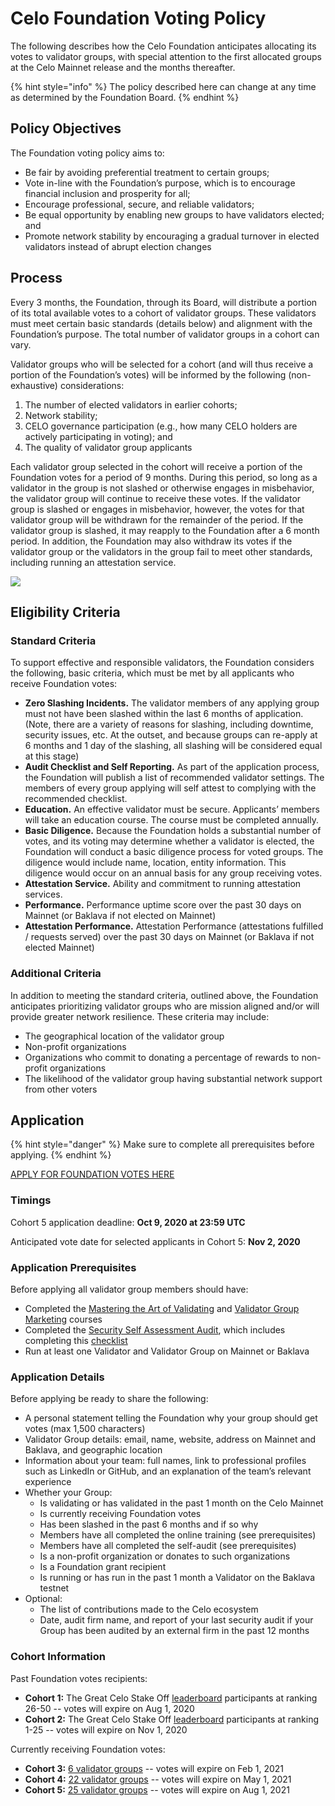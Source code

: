 # Celo Foundation Voting Policy

The following describes how the Celo Foundation anticipates allocating its votes to validator groups, with special attention to the first allocated groups at the Celo Mainnet release and the months thereafter.

{% hint style="info" %}
The policy described here can change at any time as determined by the Foundation Board.
{% endhint %}

## Policy Objectives

The Foundation voting policy aims to:

* Be fair by avoiding preferential treatment to certain groups;
* Vote in-line with the Foundation’s purpose, which is to encourage financial inclusion and prosperity for all;
* Encourage professional, secure, and reliable validators;
* Be equal opportunity by enabling new groups to have validators elected; and
* Promote network stability by encouraging a gradual turnover in elected validators instead of abrupt election changes

## Process

Every 3 months, the Foundation, through its Board, will distribute a portion of its total available votes to a cohort of validator groups. These validators must meet certain basic standards \(details below\) and alignment with the Foundation’s purpose. The total number of validator groups in a cohort can vary.

Validator groups who will be selected for a cohort \(and will thus receive a portion of the Foundation’s votes\) will be informed by the following \(non-exhaustive\) considerations:

1. The number of elected validators in earlier cohorts;
2. Network stability;
3. CELO governance participation \(e.g., how many CELO holders are actively participating in voting\); and
4. The quality of validator group applicants

Each validator group selected in the cohort will receive a portion of the Foundation votes for a period of 9 months. During this period, so long as a validator in the group is not slashed or otherwise engages in misbehavior, the validator group will continue to receive these votes. If the validator group is slashed or engages in misbehavior, however, the votes for that validator group will be withdrawn for the remainder of the period. If the validator group is slashed, it may reapply to the Foundation after a 6 month period. In addition, the Foundation may also withdraw its votes if the validator group or the validators in the group fail to meet other standards, including running an attestation service.

![](https://storage.googleapis.com/celo-website/docs/celo-foundation-cohorts.jpg)

## Eligibility Criteria

### Standard Criteria

To support effective and responsible validators, the Foundation considers the following, basic criteria, which must be met by all applicants who receive Foundation votes:

* **Zero Slashing Incidents.** The validator members of any applying group must not have been slashed within the last 6 months of application. \(Note, there are a variety of reasons for slashing, including downtime, security issues, etc. At the outset, and because groups can re-apply at 6 months and 1 day of the slashing, all slashing will be considered equal at this stage\)
* **Audit Checklist and Self Reporting.** As part of the application process, the Foundation will publish a list of recommended validator settings. The members of every group applying will self attest to complying with the recommended checklist.
* **Education.** An effective validator must be secure. Applicants’ members will take an education course. The course must be completed annually.
* **Basic Diligence.** Because the Foundation holds a substantial number of votes, and its voting may determine whether a validator is elected, the Foundation will conduct a basic diligence process for voted groups. The diligence would include name, location, entity information. This diligence would occur on an annual basis for any group receiving votes.
* **Attestation Service.** Ability and commitment to running attestation services.
* **Performance.** Performance uptime score over the past 30 days on Mainnet \(or Baklava if not elected on Mainnet\)
* **Attestation Performance.** Attestation Performance \(attestations fulfilled / requests served\) over the past 30 days on Mainnet \(or Baklava if not elected Mainnet\)

### Additional Criteria

In addition to meeting the standard criteria, outlined above, the Foundation anticipates prioritizing validator groups who are mission aligned and/or will provide greater network resilience. These criteria may include:

* The geographical location of the validator group
* Non-profit organizations
* Organizations who commit to donating a percentage of rewards to non-profit organizations
* The likelihood of the validator group having substantial network support from other voters

## Application

{% hint style="danger" %}
Make sure to complete all prerequisites before applying.
{% endhint %}

[APPLY FOR FOUNDATION VOTES HERE](https://c-labs.typeform.com/to/xcPM1pF9)

### Timings

Cohort 5 application deadline: **Oct 9, 2020 at 23:59 UTC**

Anticipated vote date for selected applicants in Cohort 5: **Nov 2, 2020**

### Application Prerequisites

Before applying all validator group members should have:

* Completed the [Mastering the Art of Validating](https://youtu.be/3UIudzzCb8o) and [Validator Group Marketing](https://www.youtube.com/watch?v=0_veGIugCGQ) courses
* Completed the [Security Self Assessment Audit](https://docs.google.com/presentation/d/e/2PACX-1vRdKNpXI2mvqwQF6L5LRrxPW2qRK-5MDce5EhqXqLC1MSYmupZMFnhp6YEP0gLYuRKW-FF0fcAqhEAp/pub?start=true&loop=false&delayms=10000&slide=id.g76d52a0216_0_333), which includes completing this [checklist](https://docs.google.com/spreadsheets/d/1FqmUfleCoyNIUep7PoVu3ujHd-OkHZJ8o6p7Affr93w/edit?usp=sharing)
* Run at least one Validator and Validator Group on Mainnet or Baklava

### Application Details

Before applying be ready to share the following:

* A personal statement telling the Foundation why your group should get votes \(max 1,500 characters\)
* Validator Group details: email, name, website, address on Mainnet and Baklava, and geographic location
* Information about your team: full names, link to professional profiles such as LinkedIn or GitHub, and an explanation of the team’s relevant experience
* Whether your Group: 
  * Is validating or has validated in the past 1 month on the Celo Mainnet
  * Is currently receiving Foundation votes
  * Has been slashed in the past 6 months and if so why
  * Members have all completed the online training \(see prerequisites\)
  * Members have all completed the self-audit \(see prerequisites\)
  * Is a non-profit organization or donates to such organizations
  * Is a Foundation grant recipient
  * Is running or has run in the past 1 month a Validator on the Baklava testnet
* Optional: 
  * The list of contributions made to the Celo ecosystem
  * Date, audit firm name, and report of your last security audit if your Group has been audited by an external firm in the past 12 months

### Cohort Information

Past Foundation votes recipients:

* **Cohort 1:** The Great Celo Stake Off [leaderboard](https://docs.google.com/spreadsheets/d/1Me56YkCHYmsN23gSMgDb1hZ_ezN0sTjNW4kyGbAO9vc/edit#gid=1970613133) participants at ranking 26-50 -- votes will expire on Aug 1, 2020
* **Cohort 2:** The Great Celo Stake Off [leaderboard](https://docs.google.com/spreadsheets/d/1Me56YkCHYmsN23gSMgDb1hZ_ezN0sTjNW4kyGbAO9vc/edit#gid=1970613133) participants at ranking 1-25 -- votes will expire on Nov 1, 2020

Currently receiving Foundation votes:

* **Cohort 3:** [6 validator groups](https://docs.google.com/spreadsheets/d/1OkWnr6EOeFn4pIv0zxmXFNtHLmKWf_qCJOJ4iacov-A/edit?usp=sharing) -- votes will expire on Feb 1, 2021
* **Cohort 4:** [22 validator groups](https://docs.google.com/spreadsheets/d/1bp2nJUxqhWner-uOffBohKQc3N93e--eMpP7XOBrbGI/edit?usp=sharing) -- votes will expire on May 1, 2021
* **Cohort 5:** [25 validator groups](https://docs.google.com/spreadsheets/d/1n2lwFsAsFaohng4Bo_FEWcoXzZl5CrLFxA6EK0nuFSA/edit#gid=0) -- votes will expire on Aug 1, 2021 

